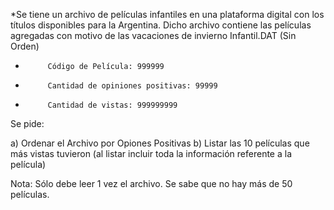 *Se tiene un archivo de películas infantiles en una plataforma digital con los títulos disponibles para la Argentina. 
  Dicho archivo contiene las películas agregadas con motivo de las vacaciones de invierno Infantil.DAT (Sin Orden)
-          Código de Película: 999999
-          Cantidad de opiniones positivas: 99999
-          Cantidad de vistas: 999999999
Se pide:

a)       Ordenar el Archivo por Opiones Positivas
b)       Listar las 10 películas que más vistas tuvieron (al listar incluir toda la información referente a la película)

Nota: Sólo debe leer 1 vez el archivo. Se sabe que no hay más de 50 películas.
